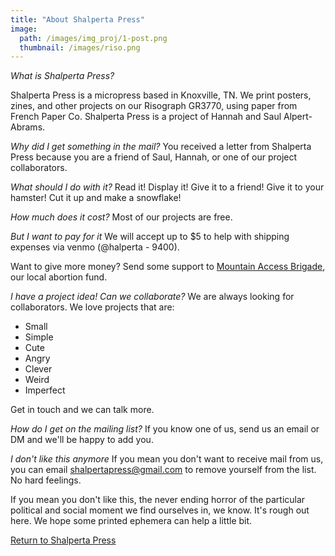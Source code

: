 ```yaml
---
title: "About Shalperta Press"
image: 
  path: /images/img_proj/1-post.png
  thumbnail: /images/riso.png
---
```


*What is Shalperta Press?*

Shalperta Press is a micropress based in Knoxville, TN. We print posters, zines, and other projects on our Risograph GR3770, using paper from French Paper Co. Shalperta Press is a project of Hannah and Saul Alpert-Abrams. 

*Why did I get something in the mail?*
You received a letter from Shalperta Press because you are a friend of Saul, Hannah, or one of our project collaborators. 

*What should I do with it?*
Read it! Display it! Give it to a friend! Give it to your hamster! Cut it up and make a snowflake!

*How much does it cost?*
Most of our projects are free.

*But I want to pay for it*
We will accept up to $5 to help with shipping expenses via venmo (@halperta - 9400).

Want to give more money? Send some support to [Mountain Access Brigade](https://abortionfunds.org/fund/mountain-access-brigade/), our local abortion fund.

*I have a project idea! Can we collaborate?*
We are always looking for collaborators. We love projects that are:
* Small 
* Simple 
* Cute
* Angry
* Clever
* Weird
* Imperfect

Get in touch and we can talk more.

*How do I get on the mailing list?*
If you know one of us, send us an email or DM and we'll be happy to add you. 

*I don't like this anymore*
If you mean you don't want to receive mail from us, you can email shalpertapress@gmail.com to remove yourself from the list. No hard feelings.

If you mean you don't like this, the never ending horror of the particular political and social moment we find ourselves in, we know. It's rough out here. We hope some printed ephemera can help a little bit.

[Return to Shalperta Press](../)
